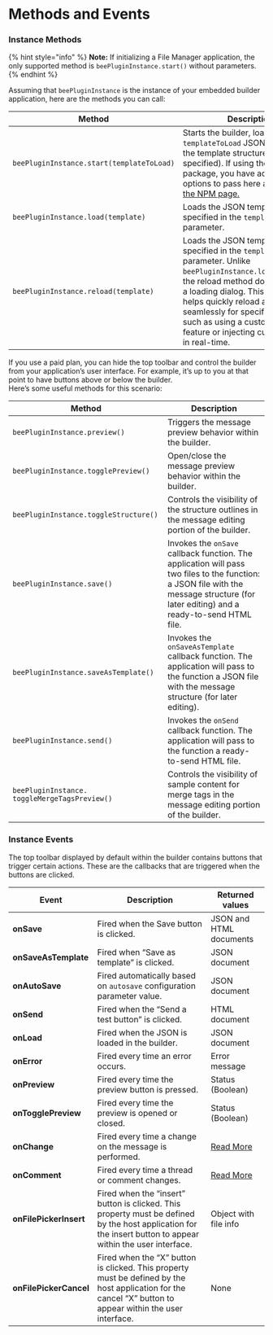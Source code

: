 # Methods and Events

### Instance Methods <a href="#instance-methods" id="instance-methods"></a>

{% hint style="info" %}
**Note:** If initializing a File Manager application, the only supported method is `beePluginInstance.start()` without parameters.
{% endhint %}

Assuming that `beePluginInstance` is the instance of your embedded builder application, here are the methods you can call:

| Method                                    | Description                                                                                                                                                                                                                                                                                                                             |
| ----------------------------------------- | --------------------------------------------------------------------------------------------------------------------------------------------------------------------------------------------------------------------------------------------------------------------------------------------------------------------------------------- |
| `beePluginInstance.start(templateToLoad)` | Starts the builder, loading the `templateToLoad` JSON string with the template structure (if specified). If using the NPM package, you have additional options to pass here as defined on [the NPM page.](https://www.npmjs.com/package/@mailupinc/bee-plugin)                                                                          |
| `beePluginInstance.load(template)`        | Loads the JSON template string specified in the `template` parameter.                                                                                                                                                                                                                                                                   |
| `beePluginInstance.reload(template)`      | Loads the JSON template string specified in the `template` parameter. Unlike `beePluginInstance.load(template)`, the reload method does not trigger a loading dialog. This method helps quickly reload a template seamlessly for specific use cases, such as using a custom undo/redo feature or injecting custom content in real-time. |

If you use a paid plan, you can hide the top toolbar and control the builder from your application’s user interface. For example, it’s up to you at that point to have buttons above or below the builder.\
Here’s some useful methods for this scenario:

| Method                                        | Description                                                                                                                                                                            |
| --------------------------------------------- | -------------------------------------------------------------------------------------------------------------------------------------------------------------------------------------- |
| `beePluginInstance.preview()`                 | Triggers the message preview behavior within the builder.                                                                                                                              |
| `beePluginInstance.togglePreview()`           | Open/close the message preview behavior within the builder.                                                                                                                            |
| `beePluginInstance.toggleStructure()`         | Controls the visibility of the structure outlines in the message editing portion of the builder.                                                                                       |
| `beePluginInstance.save()`                    | Invokes the `onSave` callback function. The application will pass two files to the function: a JSON file with the message structure (for later editing) and a ready-to-send HTML file. |
| `beePluginInstance.saveAsTemplate()`          | Invokes the `onSaveAsTemplate` callback function. The application will pass to the function a JSON file with the message structure (for later editing).                                |
| `beePluginInstance.send()`                    | Invokes the `onSend` callback function. The application will pass to the function a ready-to-send HTML file.                                                                           |
| `beePluginInstance. toggleMergeTagsPreview()` | Controls the visibility of sample content for merge tags in the message editing portion of the builder.                                                                                |

### Instance Events <a href="#instance-events" id="instance-events"></a>

The top toolbar displayed by default within the builder contains buttons that trigger certain actions. These are the callbacks that are triggered when the buttons are clicked.

| Event                  | Description                                                                                                                                                 | Returned values                                   |
| ---------------------- | ----------------------------------------------------------------------------------------------------------------------------------------------------------- | ------------------------------------------------- |
| **onSave**             | Fired when the Save button is clicked.                                                                                                                      | JSON and HTML documents                           |
| **onSaveAsTemplate**   | Fired when “Save as template” is clicked.                                                                                                                   | JSON document                                     |
| **onAutoSave**         | Fired automatically based on `autosave` configuration parameter value.                                                                                      | JSON document                                     |
| **onSend**             | Fired when the “Send a test button” is clicked.                                                                                                             | HTML document                                     |
| **onLoad**             | Fired when the JSON is loaded in the builder.                                                                                                               | JSON document                                     |
| **onError**            | Fired every time an error occurs.                                                                                                                           | Error message                                     |
| **onPreview**          | Fired every time the preview button is pressed.                                                                                                             | Status (Boolean)                                  |
| **onTogglePreview**    | Fired every time the preview is opened or closed.                                                                                                           | Status (Boolean)                                  |
| **onChange**           | Fired every time a change on the message is performed.                                                                                                      | [Read More](../../tracking-message-changes.md)    |
| **onComment**          | Fired every time a thread or comment changes.                                                                                                               | [Read More](../../advanced-options/commenting.md) |
| **onFilePickerInsert** | Fired when the “insert” button is clicked. This property must be defined by the host application for the insert button to appear within the user interface. | Object with file info                             |
| **onFilePickerCancel** | Fired when the “X” button is clicked. This property must be defined by the host application for the cancel “X” button to appear within the user interface.  | None                                              |
